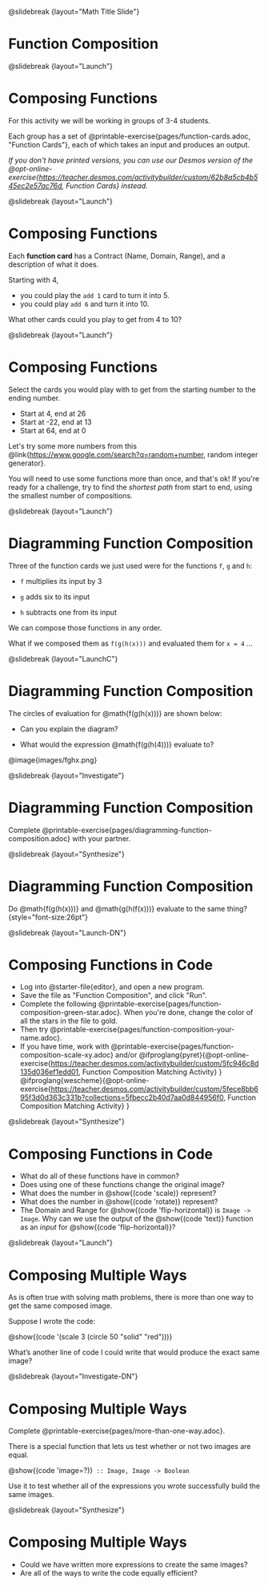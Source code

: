 @slidebreak
{layout="Math Title Slide"}
# Function Composition

<!--
To learn more about how to use PearDeck, and how to view the embedded links on these slides without going into present mode visit https://help.peardeck.com/en
-->
@slidebreak
{layout="Launch"}
# Composing Functions 

For this activity we will be working in groups of 3-4 students.

Each group has a set of @printable-exercise{pages/function-cards.adoc, "Function Cards"}, each of which takes an input and produces an output. 

_If you don't have printed versions, you can use our Desmos version of the @opt-online-exercise{https://teacher.desmos.com/activitybuilder/custom/62b8a5cb4b545ec2e57ac76d, Function Cards} instead._

@slidebreak
{layout="Launch"}
# Composing Functions

Each __function card__ has a Contract (Name, Domain, Range), and a description of what it does. 

Starting with 4, 
- you could play the `add 1` card to turn it into 5.
- you could play `add 6` and turn it into 10.

What other cards could you play to get from 4 to 10? 
 
@slidebreak
{layout="Launch"}
# Composing Functions

Select the cards you would play with to get from the starting number to the ending number. 
- Start at 4, end at 26
- Start at -22, end at 13
- Start at 64, end at 0

Let's try some more numbers from this @link{https://www.google.com/search?q=random+number, random integer generator}.

You will need to use some functions more than once, and that's ok! If you're ready for a challenge, try to find the _shortest path_ from start to end, using the smallest number of compositions.

@slidebreak
{layout="Launch"}
# Diagramming Function Composition

Three of the function cards we just used were for the functions `f`, `g` and `h`:

* `f` multiplies its input by 3

* `g` adds six to its input

* `h` subtracts one from its input

We can compose those functions in any order. 

What if we composed them as `f(g(h(x)))` and evaluated them for `x = 4` ...

<!--
Answer on next slide!
-->

@slidebreak
{layout="LaunchC"}
# Diagramming Function Composition

The circles of evaluation for @math{f(g(h(x)))} are shown below:

* Can you explain the diagram? 

* What would the expression @math{f(g(h(4)))} evaluate to?

@image{images/fghx.png}

<!--
4 - 1 = 3
3 + 6 = 9
9 * 3 = 27	
-->

@slidebreak
{layout="Investigate"}
# Diagramming Function Composition

Complete @printable-exercise{pages/diagramming-function-composition.adoc} with your partner.

@slidebreak
{layout="Synthesize"}
# Diagramming Function Composition

Do @math{f(g(h(x)))} and @math{g(h(f(x)))} evaluate to the same thing? {style="font-size:26pt"}

<!--
Why not? _order matters!_
-->

@slidebreak
{layout="Launch-DN"}
# Composing Functions in Code 

- Log into @starter-file{editor}, and open a new program.
- Save the file as "Function Composition", and click "Run".
- Complete the following @printable-exercise{pages/function-composition-green-star.adoc}. When you're done, change the color of all the stars in the file to gold. 
- Then try @printable-exercise{pages/function-composition-your-name.adoc}.
- If you have time, work with @printable-exercise{pages/function-composition-scale-xy.adoc} and/or
@ifproglang{pyret}{@opt-online-exercise{https://teacher.desmos.com/activitybuilder/custom/5fc946c8d135d036ef1edd01, Function Composition Matching Activity}
}
@ifproglang{wescheme}{@opt-online-exercise{https://teacher.desmos.com/activitybuilder/custom/5fece8bb695f3d0d363c331b?collections=5fbecc2b40d7aa0d844956f0, Function Composition Matching Activity}
}

<!--
While students are exploring, be available for support but encourage student discussion to solve problems. Many student questions can be addressed with these responses:

Did you try drawing the Circle of Evaluation first? 
Did you check the @dist-link{Contracts.shtml, contract}? 
Have you pressed the Run button to save your Definitions changes?

Encourage students to practice writing comments in the code to describe what is being produced, using @ifproglang{wescheme}{`;`} @ifproglang{pyret}{`#`} at the beginning of the line.
-->


@slidebreak
{layout="Synthesize"}
# Composing Functions in Code

- What do all of these functions have in common?
- Does using one of these functions change the original image?
- What does the number in @show{(code 'scale)} represent?
- What does the number in @show{(code 'rotate)} represent?
- The Domain and Range for @show{(code 'flip-horizontal)} is `Image -> Image`.  Why can we use the output of the @show{(code 'text)} function as an _input_ for @show{(code 'flip-horizontal)}?

<!-- 
Fun with Images!
Now that students have learned how to use all of these image-composing functions, you may want to give them a chance to create a design of their own, tasking them with using at least 4 functions to create an image of their choosing.

Our @lesson-link{flags/} also dives deeper into image composition.
-->

@slidebreak
{layout="Launch"}
# Composing Multiple Ways 

As is often true with solving math problems, there is more than one way to get the same composed image.

Suppose I wrote the code: 

@show{(code '(scale 3 (circle 50 "solid" "red")))}

What’s another line of code I could write that would produce the exact same image?
    
<!-- 
@show{(code '(circle 150 "solid" "red"))}
-->

@slidebreak
{layout="Investigate-DN"}
# Composing Multiple Ways 

Complete @printable-exercise{pages/more-than-one-way.adoc}.

There is a special function that lets us test whether or not two images are equal.

@show{(code 'image=?)}` :: Image, Image -> Boolean`

Use it to test whether all of the expressions you wrote successfully build the same images.

@slidebreak
{layout="Synthesize"}
# Composing Multiple Ways 

- Could we have written more expressions to create the same images?
- Are all of the ways to write the code equally efficient?
